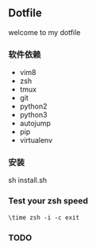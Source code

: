 ## Dotfile

welcome to my dotfile

### 软件依赖

- vim8
- zsh
- tmux
- git
- python2
- python3
- autojump
- pip
- virtualenv

### 安装

sh install.sh


### Test your zsh speed

```
\time zsh -i -c exit
```

### TODO
